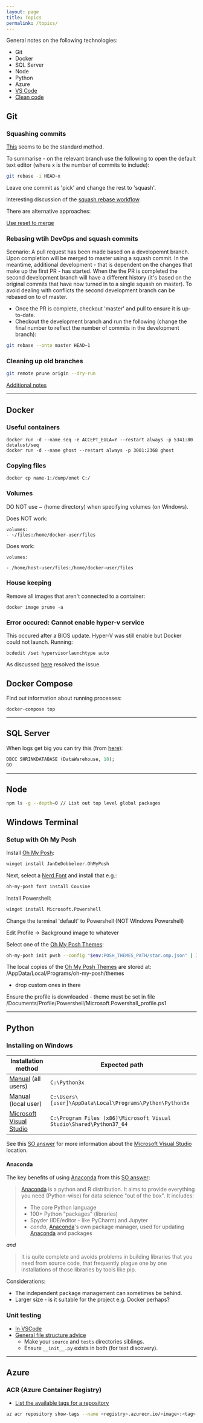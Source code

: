 ```yaml
---
layout: page
title: Topics
permalink: /topics/
---
```


General notes on the following technologies:

- Git
- Docker
- SQL Server
- Node
- Python
- Azure
- [VS Code](vscode)
- [Clean code](clean-code)

## Git

### Squashing commits

[This](https://www.devroom.io/2011/07/05/git-squash-your-latests-commits-into-one/) seems to be the standard method.

To summarise - on the relevant branch use the following to open the default text editor (where x is the number of commits to include):

```sh
git rebase -i HEAD~x
```

Leave one commit as 'pick' and change the rest to 'squash'.

Interesting discussion of the [squash rebase workflow](https://blog.carbonfive.com/2017/08/28/always-squash-and-rebase-your-git-commits/).

There are alternative approaches:

[Use reset to merge](https://stackoverflow.com/questions/5189560/squash-my-last-x-commits-together-using-git/5201642#5201642)

### Rebasing wtih DevOps and squash commits

Scenario: A pull request has been made based on a developemnt branch. Upon completion will be merged to master using a squash commit. In the meantime, additional development - that is dependent on the changes that make up the first PR - has started. When the the PR is completed the second development branch will have a different history (it's based on the original commits that have now turned in to a single squash on master). To avoid dealing with conflicts the second development branch can be rebased on to of master.

- Once the PR is complete, checkout 'master' and pull to ensure it is up-to-date.
- Checkout the development branch and run the following (change the final number to reflect the number of commits in the development branch):

```sh
git rebase --onto master HEAD~1
```

### Cleaning up old branches

```sh
git remote prune origin --dry-run
```

[Additional notes](http://www.fizerkhan.com/blog/posts/Clean-up-your-local-branches-after-merge-and-delete-in-GitHub.html)

---

## Docker

### Useful containers

```docker
docker run -d --name seq -e ACCEPT_EULA=Y --restart always -p 5341:80 datalust/seq
docker run -d --name ghost --restart always -p 3001:2368 ghost
```

### Copying files

```docker
docker cp name-1:/dump/onet C:/
```

### Volumes

DO NOT use ~ (home directory) when specifying volumes (on Windows).

Does NOT work:

```docker
volumes:
- ~/files:/home/docker-user/files
```

Does work:

```docker
volumes:

- /home/host-user/files:/home/docker-user/files
```

### House keeping

Remove all images that aren't connected to a container:

```docker
docker image prune -a
```

### Error occured: Cannot enable hyper-v service

This occured after a BIOS update. Hyper-V was still enable but Docker could not launch. Running:

```docker
bcdedit /set hypervisorlaunchtype auto
```

As discussed [here](https://forums.docker.com/t/cannot-enable-hyper-v-service/94086/5) resolved the issue.

## Docker Compose

Find out information about running processes:

```docker
docker-compose top
```

---

## SQL Server

When logs get big you can try this (from [here](https://docs.microsoft.com/en-us/sql/relational-databases/databases/shrink-a-database?view=sql-server-ver15)):

```sql
DBCC SHRINKDATABASE (DataWarehouse, 10);
GO
```

---

## Node

```sh
npm ls -g --depth=0 // List out top level global packages
```

## Windows Terminal

### Setup with Oh My Posh

Install [Oh My Posh](https://ohmyposh.dev/):

```sh
winget install JanDeDobbeleer.OhMyPosh
```

Next, select a [Nerd Font](https://www.nerdfonts.com/font-downloads) and install that e.g.:

```sh
oh-my-posh font install Cousine
```

Install Powershell:

```sh
winget install Microsoft.Powershell
```

Change the terminal 'default' to Powershell (NOT WIndows Powershell)

Edit Profile -> Background image to whatever

Select one of the [Oh My Posh Themes](https://ohmyposh.dev/docs/themes):

```sh
oh-my-posh init pwsh --config "$env:POSH_THEMES_PATH/star.omp.json" | Invoke-Expression
```

The local copies of the [Oh My Posh Themes](https://ohmyposh.dev/docs/themes) are stored at: <User>/AppData/Local/Programs/oh-my-posh/themes

- drop custom ones in there

Ensure the profile is downloaded - theme must be set in file
/Documents/Profile/Powershell/Microsoft.Powershall_profile.ps1

---

## Python

### Installing on Windows

| Installation method                                                      | Expected path                                                       |
| ------------------------------------------------------------------------ | ------------------------------------------------------------------- |
| [Manual](https://www.python.org/downloads/) (all users)                  | `C:\Python3x`                                                       |
| [Manual](https://www.python.org/downloads/) (local user)                 | `C:\Users\[user]\AppData\Local\Programs\Python\Python3x`            |
| [Microsoft Visual Studio](https://visualstudio.microsoft.com/downloads/) | `C:\Program Files (x86)\Microsoft Visual Studio\Shared\Python37_64` |

See this [SO answer](https://stackoverflow.com/questions/52021815/where-visual-studio-install-python) for more information about the [Microsoft Visual Studio](https://visualstudio.microsoft.com/downloads/) location.

#### Anaconda

The key benefits of using [Anaconda](https://www.anaconda.com/distribution/) from this [SO answer](https://stackoverflow.com/questions/42096280/how-is-anaconda-related-to-python):

> [Anaconda](https://www.anaconda.com/distribution/) is a python and R distribution. It aims to provide everything you need (Python-wise) for data science "out of the box".
> It includes:
>
> - The core Python language
> - 100+ Python "packages" (libraries)
> - Spyder (IDE/editor - like PyCharm) and Jupyter
> - _conda_, [Anaconda](https://www.anaconda.com/distribution/)'s own package manager, used for updating [Anaconda](https://www.anaconda.com/distribution/) and packages

_and_

> It is quite complete and avoids problems in building libraries that you need from source code, that frequently plague one by one installations of those libraries by tools like pip.

Considerations:

- The independent package management can sometimes be behind.
- Larger size - is it suitable for the project e.g. Docker perhaps?

### Unit testing

- [In VSCode](https://code.visualstudio.com/docs/python/testing#_test-configuration-settings)
- [General file structure advice](https://www.patricksoftwareblog.com/python-unit-testing-structuring-your-project/)
  - Make your `source` and `tests` directories siblings.
  - Ensure `__init__.py` exists in both (for test discovery).

---

## Azure

### ACR (Azure Container Registry)

- [List the available tags for a repository](https://docs.microsoft.com/en-us/cli/azure/acr/repository?view=azure-cli-latest#az-acr-repository-show-tags)

```sh
az acr repository show-tags --name <registry>.azurecr.io/<image>:<tag> --repository <repo>
```
